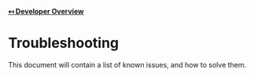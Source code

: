 **[↤ Developer Overview](../README.md#developer-overview)**

Troubleshooting
===

This document will contain a list of known issues, and how to solve them.
